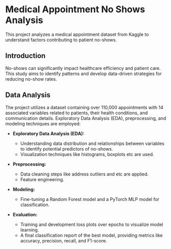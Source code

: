 # Medical Appointment No Shows Analysis

This project analyzes a medical appointment dataset from Kaggle to understand factors contributing to patient no-shows.

## Introduction

No-shows can significantly impact healthcare efficiency and patient care. This study aims to identify patterns and develop data-driven strategies for reducing no-show rates.

## Data Analysis

The project utilizes a dataset containing over 110,000 appointments with 14 associated variables related to patients, their health conditions, and communication details. Exploratory Data Analysis (EDA), preprocessing, and modeling techniques are employed:

* **Exploratory Data Analysis (EDA):**
    * Understanding data distribution and relationships between variables to identify potential predictors of no-shows.
    * Visualization techniques like histograms, boxplots etc are used.

* **Preprocessing:**
    * Data cleaning steps like address outliers and etc are applied.
    * Feature engineering.

* **Modeling:**
    * Fine-tuning a Random Forest model and a PyTorch MLP model for classification.

* **Evaluation:**
    * Training and development loss plots over epochs to visualize model learning.
    * A final classification report of the best model, providing metrics like accuracy, precision, recall, and F1-score.
